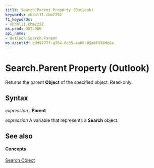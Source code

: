 ```yaml
---
title: Search.Parent Property (Outlook)
keywords: vbaol11.chm2252
f1_keywords:
- vbaol11.chm2252
ms.prod: OUTLOOK
api_name:
- Outlook.Search.Parent
ms.assetid: edd9777f-a764-8e35-4a66-05a0f838de0e
---
```



# Search.Parent Property (Outlook)

Returns the parent  **Object** of the specified object. Read-only.


## Syntax

 _expression_ . **Parent**

 _expression_ A variable that represents a **Search** object.


## See also


#### Concepts


[Search Object](search-object-outlook.md)

